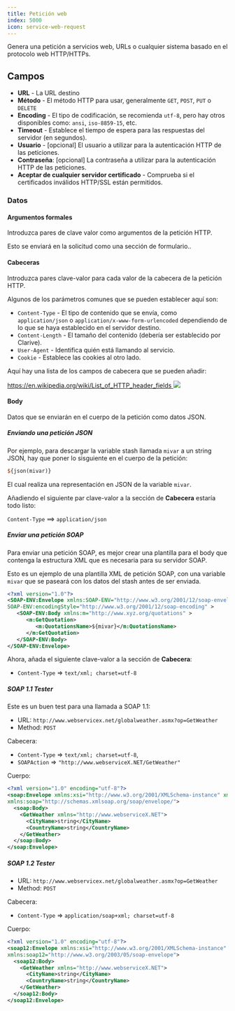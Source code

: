 ```yaml
---
title: Petición web
index: 5000
icon: service-web-request
---
```


Genera una petición a servicios web, URLs o cualquier sistema basado en el protocolo web HTTP/HTTPs.

## Campos

- **URL** - La URL destino
- **Método** - El método HTTP para usar, generalmente `GET`, `POST`, `PUT` o `DELETE`
- **Encoding** - El tipo de codificación, se recomienda `utf-8`, pero hay otros disponibles como: `ansi`, `iso-8859-15`,
  etc.
- **Timeout** - Establece el tiempo de espera para las respuestas del servidor (en segundos).
- **Usuario** - [opcional] El usuario a utilizar para la autenticación HTTP de las peticiones.
- **Contraseña**: [opcional] La contraseña a utilizar para la autenticación HTTP de las peticiones.
- **Aceptar de cualquier servidor certificado** - Comprueba si el certificados inválidos HTTP/SSL están permitidos.

### Datos

#### Argumentos formales

Introduzca pares de clave valor como argumentos de la petición HTTP.

Esto se enviará en la solicitud como una sección de formulario..

#### Cabeceras

Introduzca pares clave-valor para cada valor de la cabecera de la petición HTTP.

Algunos de los parámetros comunes que se pueden establecer aquí son:

- `Content-Type` - El tipo de contenido que se envía, como `application/json` o `application/x-www-form-urlencoded`
  dependiendo de lo que se haya establecido en el servidor destino.
- `Content-Length` - El tamaño del contenido (debería ser establecido por Clarive).
- `User-Agent` - Identifica quién está llamando al servicio.
- `Cookie` - Establece las cookies al otro lado.

Aquí hay una lista de los campos de cabecera que se pueden añadir:

[https://en.wikipedia.org/wiki/List_of_HTTP_header_fields <img class='ext-link'
src='/static/images/icons/window-new.svg' />](https://en.wikipedia.org/wiki/List_of_HTTP_header_fields)

#### Body

Datos que se enviarán en el cuerpo de la petición como datos JSON.

##### Enviando una petición JSON

Por ejemplo, para descargar la variable stash llamada `mivar` a un string JSON, hay que poner lo sisguiente en el cuerpo
de la petición:

```perl
${json(mivar)}
```

El cual realiza una representación en JSON de la variable `mivar`.

Añadiendo el siguiente par clave-valor a la sección de **Cabecera** estaría todo listo:

`Content-Type` ==> `application/json`

##### Enviar una petición SOAP

Para enviar una petición SOAP, es mejor crear una plantilla para el body que contenga la estructura XML que es necesaria
para su servidor SOAP.

Esto es un ejemplo de una plantilla XML de petición SOAP, con una variable `mivar` que se paseará con los datos del
stash antes de ser enviada.

```xml
<?xml version="1.0"?>
<SOAP-ENV:Envelope xmlns:SOAP-ENV="http://www.w3.org/2001/12/soap-envelope"
SOAP-ENV:encodingStyle="http://www.w3.org/2001/12/soap-encoding" >
   <SOAP-ENV:Body xmlns:m="http://www.xyz.org/quotations" >
      <m:GetQuotation>
         <m:QuotationsName>${mivar}</m:QuotationsName>
      </m:GetQuotation>
   </SOAP-ENV:Body>
</SOAP-ENV:Envelope>
```

Ahora, añada el siguiente clave-valor a la sección de **Cabecera**:

- `Content-Type` => `text/xml; charset=utf-8`

##### SOAP 1.1 Tester

Este es un buen test para una llamada a SOAP 1.1:

- URL: `http://www.webservicex.net/globalweather.asmx?op=GetWeather`
- Method: `POST`

Cabecera:

- `Content-Type`   => `text/xml; charset=utf-8`,
- `SOAPAction`     => `"http://www.webserviceX.NET/GetWeather"`

Cuerpo:

```xml
<?xml version="1.0" encoding="utf-8"?>
<soap:Envelope xmlns:xsi="http://www.w3.org/2001/XMLSchema-instance" xmlns:xsd="http://www.w3.org/2001/XMLSchema"
xmlns:soap="http://schemas.xmlsoap.org/soap/envelope/">
  <soap:Body>
    <GetWeather xmlns="http://www.webserviceX.NET">
      <CityName>string</CityName>
      <CountryName>string</CountryName>
    </GetWeather>
  </soap:Body>
</soap:Envelope>
```

##### SOAP 1.2 Tester

- URL: `http://www.webservicex.net/globalweather.asmx?op=GetWeather`
- Method: `POST`

Cabecera:

- `Content-Type` => `application/soap+xml; charset=utf-8`

Cuerpo:

```xml
<?xml version="1.0" encoding="utf-8"?>
<soap12:Envelope xmlns:xsi="http://www.w3.org/2001/XMLSchema-instance" xmlns:xsd="http://www.w3.org/2001/XMLSchema"
xmlns:soap12="http://www.w3.org/2003/05/soap-envelope">
  <soap12:Body>
    <GetWeather xmlns="http://www.webserviceX.NET">
      <CityName>string</CityName>
      <CountryName>string</CountryName>
    </GetWeather>
  </soap12:Body>
</soap12:Envelope>
```
